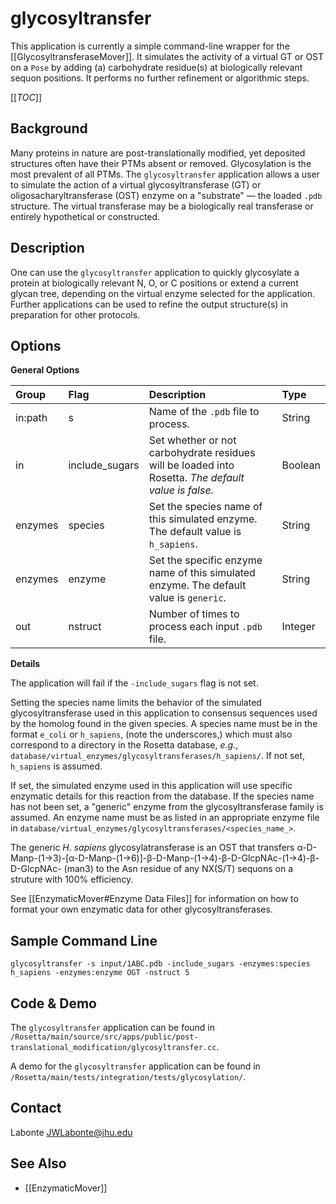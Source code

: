 # glycosyltransfer

This application is currently a simple command-line wrapper for the [[GlycosyltransferaseMover]]. It simulates the activity of a virtual GT or OST on a `Pose` by adding (a) carbohydrate residue(s) at biologically relevant sequon positions. It performs no further refinement or algorithmic steps.

[[_TOC_]]

## Background
Many proteins in nature are post-translationally modified, yet deposited structures often have their PTMs absent or removed. Glycosylation is the most prevalent of all PTMs. The `glycosyltransfer` application allows a user to simulate the action of a virtual glycosyltransferase (GT) or oligosacharyltransferase (OST) enzyme on a "substrate" — the loaded `.pdb` structure. The virtual transferase may be a biologically real transferase or entirely hypothetical or constructed.

## Description
One can use the `glycosyltransfer` application to quickly glycosylate a protein at biologically relevant N, O, or C positions or extend a current glycan tree, depending on the virtual enzyme selected for the application. Further applications can be used to refine the output structure(s) in preparation for other protocols.

## Options
**General Options**

|**Group**|**Flag**|**Description**|**Type**|
|:-------|:-------|:--------------|:-------|
|in:path|s|Name of the `.pdb` file to process.|String|
|in|include_sugars|Set whether or not carbohydrate residues will be loaded into Rosetta. _The default value is false._|Boolean|
|enzymes|species|Set the species name of this simulated enzyme. The default value is `h_sapiens`.|String|
|enzymes|enzyme|Set the specific enzyme name of this simulated enzyme. The default value is `generic`.|String|
|out|nstruct|Number of times to process each input `.pdb` file.|Integer|

**Details**

The application will fail if the `-include_sugars` flag is not set.

Setting the species name limits the behavior of the simulated glycosyltransferase used in this application to consensus sequences used by the homolog found in the given species. A species name must be in the format `e_coli` or `h_sapiens`, (note the underscores,) which must also correspond to a directory in the Rosetta database, _e.g._, `database/virtual_enzymes/glycosyltransferases/h_sapiens/`. If not set, `h_sapiens` is assumed.

If set, the simulated enzyme used in this application will use specific enzymatic details for this reaction from the database. If the species name has not been set, a "generic" enzyme from the glycosyltransferase family is assumed. An enzyme name must be as listed in an appropriate enzyme file in `database/virtual_enzymes/glycosyltransferases/<species_name_>`.

The generic _H. sapiens_ glycosylatransferase is an OST that transfers α-D-Manp-(1→3)-[α-D-Manp-(1→6)]-β-D-Manp-(1→4)-β-D-GlcpNAc-(1→4)-β-D-GlcpNAc- (man3) to the Asn residue of any NX(S/T) sequons on a struture with 100% efficiency.

See [[EnzymaticMover#Enzyme Data Files]] for information on how to format your own enzymatic data for other glycosyltransferases.

## Sample Command Line
`glycosyltransfer -s input/1ABC.pdb -include_sugars -enzymes:species h_sapiens -enzymes:enzyme OGT -nstruct 5`

## Code & Demo
The `glycosyltransfer` application can be found in `/Rosetta/main/source/src/apps/public/post-translational_modification/glycosyltransfer.cc`.

A demo for the `glycosyltransfer` application can be found in `/Rosetta/main/tests/integration/tests/glycosylation/`.

## Contact
Labonte <JWLabonte@jhu.edu>

## See Also
- [[EnzymaticMover]]
